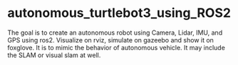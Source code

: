 # autonomous_turtlebot3_using_ROS2
The  goal is to create an autonomous robot using Camera, Lidar, IMU, and GPS using ros2. Visualize on rviz, simulate on gazeebo and show it on foxglove. It is to mimic the behavior of autonomous vehicle. It may include the SLAM or visual slam at well.  

